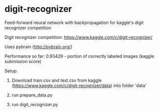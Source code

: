 digit-recognizer
================

Feed-forward neural network with backpropagation for kaggle's digit recognizer competition

Digit recognizer competition:
https://www.kaggle.com/c/digit-recognizer/

Uses pybrain 
(http://pybrain.org/)

Performance so far:
0.93429 - portion of correctly labeled images (kaggle submission score)


Setup:

1. Download train.csv and test.csv from kaggle (https://www.kaggle.com/c/digit-recognizer/data) into folder 'data'

2. run prepare_data.py

3. run digit_recognizer.py
